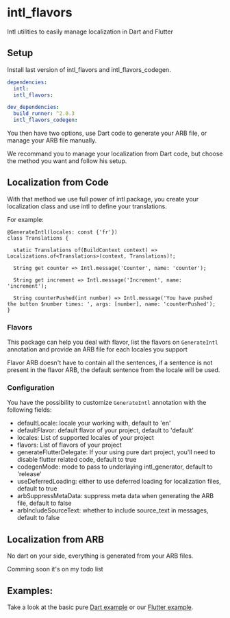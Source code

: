 # intl_flavors
Intl utilities to easily manage localization in Dart and Flutter

## Setup

Install last version of intl_flavors and intl_flavors_codegen.

```yaml
dependencies:
  intl:
  intl_flavors:

dev_dependencies:
  build_runner: ^2.0.3
  intl_flavors_codegen:
```

You then have two options, use Dart code to generate your ARB file, or manage your ARB file manually.

We recommand you to manage your localization from Dart code, but choose the method you want and follow his setup.

## Localization from Code

With that method we use full power of intl package, you create your localization class and use intl to define your translations.

For example:
```
@GenerateIntl(locales: const {'fr'})
class Translations {

  static Translations of(BuildContext context) => Localizations.of<Translations>(context, Translations)!;

  String get counter => Intl.message('Counter', name: 'counter');

  String get increment => Intl.message('Increment', name: 'increment');

  String counterPushed(int number) => Intl.message('You have pushed the button $number times: ', args: [number], name: 'counterPushed');
}
```

### Flavors

This package can help you deal with flavor, list the flavors on `GenerateIntl` annotation and provide an ARB file for each locales you support

Flavor ARB doesn't have to contain all the sentences, if a sentence is not present in the flavor ARB, the default sentence from the locale will be used.

### Configuration

You have the possibility to customize `GenerateIntl` annotation with the following fields:

- defaultLocale: locale your working with, default to 'en'
- defaultFlavor: default flavor of your project, default to 'default'
- locales: List of supported locales of your project
- flavors: List of flavors of your project
- generateFlutterDelegate: If your using pure dart project, you'll need to disable flutter related code, default to true
- codegenMode: mode to pass to underlaying intl_generator, default to 'release'
- useDeferredLoading: either to use deferred loading for localization files, default to true
- arbSuppressMetaData: suppress meta data when generating the ARB file, default to false
- arbIncludeSourceText: whether to include source_text in messages, default to false

## Localization from ARB

No dart on your side, everything is generated from your ARB files.

Comming soon it's on my todo list

## Examples:

Take a look at the basic pure [Dart example](https://github.com/jaumard/intl_flavors/tree/master/packages/usage_example/dart) or our [Flutter example](https://github.com/jaumard/intl_flavors/tree/master/packages/usage_example/flutter).